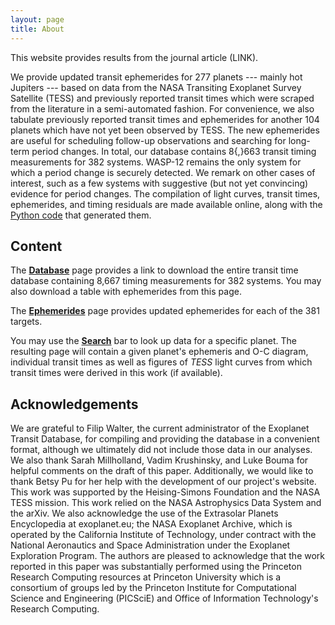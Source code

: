 ```yaml
---
layout: page
title: About
---
```


This website provides results from the journal article (LINK). 


We provide updated transit ephemerides for 277 planets --- mainly hot Jupiters --- based on data from 
the NASA Transiting Exoplanet Survey Satellite (TESS) and previously reported
transit times which were scraped from the literature in a semi-automated fashion.
For convenience, we also tabulate previously reported transit
times and ephemerides for another 104 planets which have not yet been
observed by TESS. 
The new ephemerides are useful for
scheduling follow-up observations and
searching for long-term period changes. In total, our database contains 8{,}663 transit timing measurements for 382 systems.
WASP-12 remains the only system for which a period change
is securely detected.
We remark on other cases of interest, such as a few systems with suggestive (but not
yet convincing) evidence for period changes.
The compilation of light curves, transit times, ephemerides, and timing residuals
are made available online, along with the [Python code](https://github.com/transit-timing/transit-timing) that generated them.
 
## Content
The **[Database](https://transit-timing.github.io/database/)** page provides a link to download the entire transit time database containing 8,667 timing measurements for 382 systems. You may also download a table with ephemerides from this page. 

The **[Ephemerides](https://transit-timing.github.io/ephemerides/)** page provides updated ephemerides for each of the 381 targets. 

You may use the **[Search](https://transit-timing.github.io/search)** bar to look up data for a specific planet. The resulting page will contain a given planet's ephemeris and O-C diagram, individual transit times as well as figures of *TESS* light curves from which transit times were derived in this work (if available). 


## Acknowledgements
We are grateful to Filip Walter, the current administrator of the Exoplanet Transit Database, for compiling and providing the database in a convenient format, although we ultimately did not include those
data in our analyses. We also thank
Sarah Millholland, Vadim Krushinsky, and Luke Bouma for helpful comments on the draft of this paper. Additionally, we would like to thank Betsy Pu for her help with the development of our project's website.
This work was supported by the Heising-Simons Foundation
and the NASA TESS mission.
This work relied on 
the NASA Astrophysics Data System and
the arXiv.
We also acknowledge the use of
the Extrasolar Planets Encyclopedia at exoplanet.eu; the NASA Exoplanet Archive, which is operated by the California Institute of Technology, under contract with the National Aeronautics and Space Administration under the Exoplanet Exploration Program. The authors are pleased to acknowledge that the work reported in this paper was substantially performed using the Princeton Research Computing resources at Princeton University which is a consortium of groups led by the Princeton Institute for Computational Science and Engineering (PICSciE) and Office of Information Technology's Research Computing.
